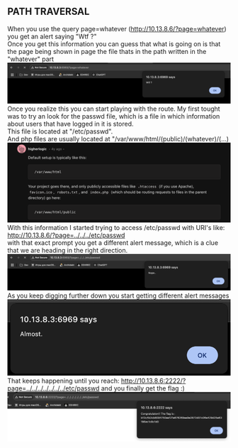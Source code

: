 ## PATH TRAVERSAL

When you use the query page=whatever (http://10.13.8.6/?page=whatever) you get an alert saying "Wtf ?"</br>
Once you get this information you can guess that what is going on is that the page being shown in page the file thats in the path written in the "whatever" part</br>
<img src="./imgs/1.png"></br>
Once you realize this you can start playing with the route. My first tought was to try an look for the passwd file, which is a file in which information about users that have logged in it is stored.</br>
This file is located at "/etc/passwd".</br>
And php files are usually located at "/var/www/html/(public)/(whatever)/(...)
<a href="https://www.reddit.com/r/webdev/comments/knbdol/where_should_indexphp_and_other_php_files_be/"><img src="./imgs/reddit.png"></a></br>
With this information I started trying to access /etc/passwd with URI's like:</br>
http://10.13.8.6/?page=../../../etc/passwd</br>
with that exact prompt you get a different alert message, which is a clue that we are heading in the right direction.</br>
<img src="./imgs/2.png"></br>
As you keep digging further down you start getting different alert messages</br>
<img src="./imgs/3.png"></br>
That keeps happening until you reach:  http://10.13.8.6:2222/?page=../../../../../../../etc/passwd and you finally get the flag :)</br>
<img src="./imgs/4.png"></br>

